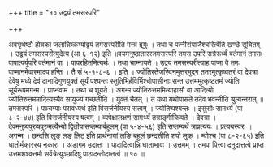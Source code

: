 +++
title = "१० उद्वयं तमसस्परि"

+++

अवभृथेष्टौ होत्रका जलान्निष्क्रम्योद्वयं तमसस्परीति मन्त्रं ब्रूयुः । तथा च पत्नीसंयाजैश्चरित्वेति खण्डे सूत्रितम् । उद्वयं तमसस्परीत्युदेत्य (आ ६-१२) इति ॥वयमनुष्ठातारस्तमसस्परि तमस उपरि रात्रेरूर्ध्वं वर्तमानं तमसः पापात्पर्युपरि वर्तमानं वा । पापरहितमित्यर्थः । तथा चाम्नायते । उद्वयं तमसस्परीत्याह पाप्मा वै तमः पाप्मानमेवास्मादप हन्ति । तै सं ५-१-८-६ । इति । ज्योतिस्तेजस्विनमुत्तरमुद्ग ततरमुत्कृष्वतरं वा देवत्रा देवेषु मध्ये देवं दानादिगुणयुक्तं सूर्यं पश्यन्तः स्तुतिभिर्हविर्भिश्चोपासीनाः सन्त उत्तममुत्कृष्टतमं ज्योतिः सूर्यरूपमगन्म । प्राप्नवाम । तथा च शूयते । अगन्म ज्योतिरुत्तममित्याहासौ वा आदित्यो ज्योतिरुत्तममादित्यस्यैव सायुज्यं गच्छतीति । युक्तं चैतत् । तं यथा यथोपासते तदेव भवन्तीति श्रुत्यन्तरात् ॥ तमसस्परि । पञ्चम्याः परावध्यर्थ इति विसर्जनीयस्य सत्वम् । ज्योतिष्पश्यन्तः । इसुसोः सामर्थ्ये (पा ८-२-४४) इति विसर्जनीयस्य षत्वम् । व्यपेक्षालक्षणं सामर्थ्यं तत्राङ्गीक्रियते । देवत्रा । देवमनुष्यपुरुषपुरुमर्त्येभ्यो द्वितीयासप्तम्यार्बहुलम् (पा ५-४-५६) इति सप्तम्यर्थे त्राप्रत्ययः । प्रत्ययस्वरः । अगन्म । छन्दसि लुङ् लङ् लिट इति प्रार्थनायां लङि बहुलं छन्दसीति शपो लुक् । म्वोश्च (पा ८-२-६५) इति धातोर्मकारस्य नकारः । अडागम उदात्तः । पादादित्वान्नि घाताभावः । उत्तमम् । तमपः पित्त्वा दनुदात्तत्वे प्राप्त उत्तमशश्वत्तमौ सर्वत्रेत्युञ्छादिषु पाठादन्तोदात्तत्वं ॥ १० ॥
